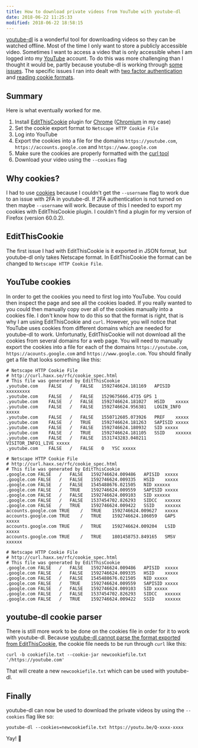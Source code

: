```yaml
---
title: How to download private videos from YouTube with youtube-dl
date: 2018-06-22 11:25:33
modified: 2018-06-22 18:58:15
---
```


[youtube-dl](https://rg3.github.io/youtube-dl/) is a wonderful tool for downloading videos so they can be watched offline.
Most of the time I only want to store a publicly accessible video.
Sometimes I want to access a video that is only accessible when I am logged into my [YouTube](https://youtube.com) account.
To do this was more challenging than I thought it would be, partly because youtube-dl is working through [some issues](https://github.com/rg3/youtube-dl/issues).
The specific issues I ran into dealt with [two factor authentication](https://github.com/rg3/youtube-dl/issues/13050) and [reading cookie formats](https://github.com/rg3/youtube-dl/issues/4539).

## Summary

Here is what eventually worked for me.

1. Install [EditThisCookie](https://chrome.google.com/webstore/detail/editthiscookie/fngmhnnpilhplaeedifhccceomclgfbg) plugin for [Chrome](https://www.google.com/chrome/) ([Chromium](https://www.chromium.org/Home) in my case)
2. Set the cookie export format to `Netscape HTTP Cookie File`
3. Log into YouTube
4. Export the cookies into a file for the domains `https://youtube.com`, `https://accounts.google.com` and `https://www.google.com`
5. Make sure the cookies are properly formatted with the [curl tool](https://curl.haxx.se/)
6. Download your video using the `--cookies` flag

## Why cookies?

I had to use [cookies](https://en.wikipedia.org/wiki/HTTP_cookie) because I couldn't get the `--username` flag to work due to an issue with 2FA in youtube-dl. If 2FA authentication is not turned on then maybe `--username` will work. Because of this I needed to export my cookies with EditThisCookie plugin. I couldn't find a plugin for my version of Firefox (version 60.0.2).

## EditThisCookie

The first issue I had with EditThisCookie is it exported in JSON format, but youtube-dl only takes Netscape format.
In EditThisCookie the format can be changed to `Netscape HTTP Cookie File`.

## YouTube cookies

In order to get the cookies you need to first log into YouTube.
You could then inspect the page and see all the cookies loaded.
If you really wanted to you could then manually copy over all of the cookies manually into a cookies file.
I don't know how to do this so that the format is right, that is why I am using EditThisCookie and `curl`.
However, you will notice that YouTube uses cookies from different domains which are needed for youtube-dl to work.
Unfortunatly, EditThisCookie will not download all the cookies from several domains for a web page.
You will need to manually export the cookies into a file for each of the domains `https://youtube.com`, `https://acounts.google.com` and `https://www.google.com`.
You should finally get a file that looks something like this:

```
# Netscape HTTP Cookie File
# http://curl.haxx.se/rfc/cookie_spec.html
# This file was generated by EditThisCookie
.youtube.com	FALSE	/	FALSE	1592746624.181169	APISID	xxxxxxxxx
.youtube.com	FALSE	/	FALSE	1529675666.4735	GPS	1
.youtube.com	FALSE	/	FALSE	1592746624.181027	HSID	xxxxx
.youtube.com	FALSE	/	FALSE	1592746624.956381	LOGIN_INFO	xxxxx
.youtube.com	FALSE	/	FALSE	1550712605.073926	PREF	xxxxx
.youtube.com	FALSE	/	TRUE	1592746624.181263	SAPISID	xxxxx
.youtube.com	FALSE	/	FALSE	1592746624.180932	SID	xxxxx
.youtube.com	FALSE	/	TRUE	1592746624.181105	SSID	xxxxxx
.youtube.com	FALSE	/	FALSE	1531743283.040211	VISITOR_INFO1_LIVE xxxxx
.youtube.com	FALSE	/	FALSE	0	YSC	xxxxx

# Netscape HTTP Cookie File
# http://curl.haxx.se/rfc/cookie_spec.html
# This file was generated by EditThisCookie
.google.com	FALSE	/	FALSE	1592746624.009486	APISID	xxxxx
.google.com	FALSE	/	FALSE	1592746624.009335	HSID	xxxxx
.google.com	FALSE	/	FALSE	1545488676.021505	NID	xxxxxx
.google.com	FALSE	/	TRUE	1592746624.009559	SAPISID	xxxxx
.google.com	FALSE	/	FALSE	1592746624.009103	SID	xxxxxx
.google.com	FALSE	/	FALSE	1537454702.826293	SIDCC	xxxxxx
.google.com	FALSE	/	TRUE	1592746624.009422	SSID	xxxxxx
accounts.google.com	TRUE	/	TRUE	1592746624.009627	xxxxx
accounts.google.com	TRUE	/	TRUE	1592746624.106059	GAPS	xxxxx
accounts.google.com	TRUE	/	TRUE	1592746624.009204	LSID	xxxxx
accounts.google.com	TRUE	/	TRUE	1801458753.849165	SMSV	xxxxxx

# Netscape HTTP Cookie File
# http://curl.haxx.se/rfc/cookie_spec.html
# This file was generated by EditThisCookie
.google.com	FALSE	/	FALSE	1592746624.009486	APISID	xxxxx
.google.com	FALSE	/	FALSE	1592746624.009335	HSID	xxxxx
.google.com	FALSE	/	FALSE	1545488676.021505	NID	xxxxx
.google.com	FALSE	/	TRUE	1592746624.009559	SAPISID	xxxxx
.google.com	FALSE	/	FALSE	1592746624.009103	SID	xxxxx
.google.com	FALSE	/	FALSE	1537454702.826293	SIDCC	xxxxxx
.google.com	FALSE	/	TRUE	1592746624.009422	SSID	xxxxxx
```

## youtube-dl cookie parser

There is still more work to be done on the cookies file in order for it to work with youtube-dl.
Because [youtube-dl cannot parse the format exported from EditThisCookie](https://github.com/rg3/youtube-dl/issues/4539), the cookie file needs to be run through `curl` like this:

```curl -b cookiefile.txt --cookie-jar newcookiefile.txt '/https://youtube.com'```

That will create a new `newcookiefile.txt` which can be used with youtube-dl.

## Finally

youtube-dl can now be used to download the private videos by using the `--cookies` flag like so:

```youtube-dl --cookies=newcookiefile.txt https://youtu.be/Q-xxxx-xxxx```

Yay! 🍪
